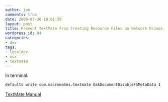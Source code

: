 ```yaml
---
author: joe
comments: true
date: 2009-07-20 18:01:39
layout: post
title: Prevent TextMate From Creating Resource Files on Network Drives
wordpress_id: 84
categories:
- dev
tags:
- localdev
- osx
- textmate
---
```


In terminal:

```bash
defaults write com.macromates.textmate OakDocumentDisableFSMetaData 1
```

[TextMate Manual](http://manual.macromates.com/en/expert_preferences.html)
